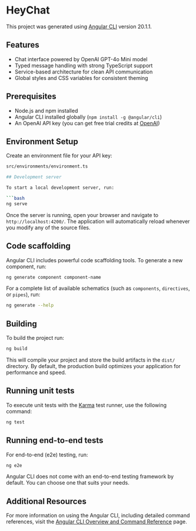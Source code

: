 # HeyChat

This project was generated using [Angular CLI](https://github.com/angular/angular-cli) version 20.1.1.

## Features

- Chat interface powered by OpenAI GPT-4o Mini model
- Typed message handling with strong TypeScript support
- Service-based architecture for clean API communication
- Global styles and CSS variables for consistent theming

## Prerequisites

- Node.js and npm installed
- Angular CLI installed globally (`npm install -g @angular/cli`)
- An OpenAI API key (you can get free trial credits at [OpenAI](https://platform.openai.com/signup))

## Environment Setup

Create an environment file for your API key:

````bash
src/environments/environment.ts

## Development server

To start a local development server, run:

```bash
ng serve
````

Once the server is running, open your browser and navigate to `http://localhost:4200/`. The application will automatically reload whenever you modify any of the source files.

## Code scaffolding

Angular CLI includes powerful code scaffolding tools. To generate a new component, run:

```bash
ng generate component component-name
```

For a complete list of available schematics (such as `components`, `directives`, or `pipes`), run:

```bash
ng generate --help
```

## Building

To build the project run:

```bash
ng build
```

This will compile your project and store the build artifacts in the `dist/` directory. By default, the production build optimizes your application for performance and speed.

## Running unit tests

To execute unit tests with the [Karma](https://karma-runner.github.io) test runner, use the following command:

```bash
ng test
```

## Running end-to-end tests

For end-to-end (e2e) testing, run:

```bash
ng e2e
```

Angular CLI does not come with an end-to-end testing framework by default. You can choose one that suits your needs.

## Additional Resources

For more information on using the Angular CLI, including detailed command references, visit the [Angular CLI Overview and Command Reference](https://angular.dev/tools/cli) page.
